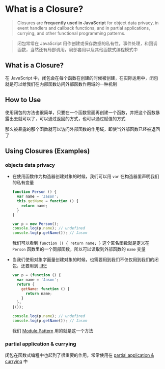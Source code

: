 # What is a Closure?

> Closures are **frequently used in JavaScript** for object data privacy, in event handlers and callback functions, and in partial applications, currying, and other functional programming patterns.

> 闭包常常在 JavaScript 用作创建或保存数据的私有性，事件处理，和回调函数，当然还有局部调用，局部套用以及其他函数式编程模式中

## What is a Closure?

在 JavaScript 中，闭包会在每个函数在创建的时候被创建，在实际运用中，闭包就是可以给我们在内部函数访问外部函数作用域的一种机制

## How to Use

使用闭包的方法也很简单，只要在一个函数里面再创建一个函数，并把这个函数暴露出去就可以了，可以通过返回的方式，也可以通过赋值的方式

那么被暴露的那个函数就可以访问外部函数的作用域，即使当外部函数已经被返回了

## Using Closures (Examples)

### objects data privacy

- 在使用函数作为构造器创建对象的时候，我们可以用 `var` 在构造器里声明我们的私有变量

    ```javascript
    function Person () {
      var name = 'Jason';
      this.getName = function () {
        return name;
      }
    }
    
    var p = new Person();
    console.log(p.name); // undefined
    console.log(p.getName()); // Jason
    ```
    
    我们可以看到 `function () { return name; }` 这个匿名函数就是定义在 `Person` 函数里的一个同部函数，所以可以读取到外部函数的 `name` 变量

- 当我们使用对象字面量创建对象的时候，也需要用到我们不仅仅用到我们的闭包，还要用到 [IIFE](https://github.com/L-movingon/prepare-for-interview/blob/master/JavaScript/immediately-invoked-function-expression.md)

    ```javascript
    var p = (function () {
      var name = 'Jason';
      return {
        getName: function () {
          return name;
        }
      };
    }());
    
    console.log(p.name); // undefined
    console.log(p.getName()); // Jason
    ```
    
    我们 [Module Pattern](https://github.com/L-movingon/prepare-for-interview/blob/master/Books/JavaScript-Patterns/javascript-patterns-part-3.md#module-pattern) 用的就是这一个方法
    
### partial application & currying

闭包在函数式编程中也起到了很重要的作用，常常使用在 [partial application & currying](https://github.com/L-movingon/prepare-for-interview/blob/master/JavaScript/currying-vs-partial-application.md) 中